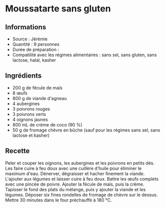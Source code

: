 # Moussatarte sans gluten

## Informations
* Source : Jérémie
* Quantité : 9 personnes
* Durée de préparation :
* Compatilité avec les régimes alimentaires : sans sel, sans gluten, sans lactose, halal, kasher

## Ingrédients
* 200 g de fécule de maïs
* 8 œufs
* 800 g de viande d'agneau
* 4 aubergines
* 3 poivrons rouges
* 3 poivrons verts
* 4 oignons jaunes
* 800 mL de crème de coco (90 %)
* 50 g de fromage chèvre en bûche (sauf pour les régimes sans sel, sans lactose et kasher)

## Recette
Peler et couper les oignons, les aubergines et les poivrons en petits dés. Les faire cuire à feu doux avec une cuillère d'huile pour éliminer le maximum d'eau. Dénerver, dégraisser et hacher finement la viande. L'ajouter aux légumes et laisser cuire à feu doux. Battre les œufs complets avec une pincée de poivre. Ajouter la fécule de maïs, puis la crème. Tapisser le fond des plats du mélange, puis y ajouter la viande et les légumes. Déposer six fines rondelles de fromage de chèvre sur le dessus. Mettre 30 minutes dans le four préchauffé à 180 ℃.
